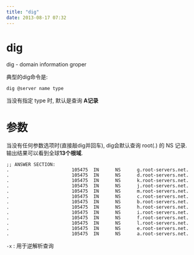 ```yaml
---
title: "dig"
date: 2013-08-17 07:32
---
```



# dig #

dig - domain information groper

典型的dig命令是:

	dig @server name type

当没有指定 type 时, 默认是查询 **A记录**

# 参数 #

当没有任何参数选项时(直接敲dig并回车), dig会默认查询 root(.) 的 NS 记录.  
输出结果可以看到全球**13个根域**.

	;; ANSWER SECTION:
	.                       105475  IN      NS      g.root-servers.net.
	.                       105475  IN      NS      d.root-servers.net.
	.                       105475  IN      NS      k.root-servers.net.
	.                       105475  IN      NS      j.root-servers.net.
	.                       105475  IN      NS      m.root-servers.net.
	.                       105475  IN      NS      c.root-servers.net.
	.                       105475  IN      NS      b.root-servers.net.
	.                       105475  IN      NS      h.root-servers.net.
	.                       105475  IN      NS      i.root-servers.net.
	.                       105475  IN      NS      f.root-servers.net.
	.                       105475  IN      NS      l.root-servers.net.
	.                       105475  IN      NS      e.root-servers.net.
	.                       105475  IN      NS      a.root-servers.net.

`-x` : 用于逆解析查询


